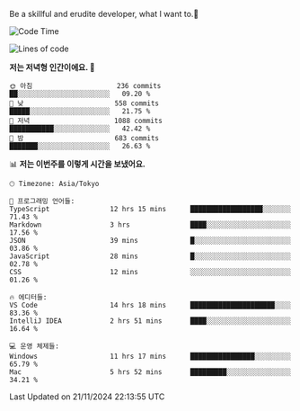 Be a skillful and erudite developer, what I want to.👶

<!--START_SECTION:waka-->
![Code Time](http://img.shields.io/badge/Code%20Time-1%2C410%20hrs%2039%20mins-blue)

![Lines of code](https://img.shields.io/badge/%EC%A0%80%EB%8A%94%20%EC%97%AC%ED%83%9C%EA%B9%8C%EC%A7%80%20-903.4%20thousand%20%EC%A4%84%EC%9D%98%20%EC%BD%94%EB%93%9C%EB%A5%BC%20%EC%9E%91%EC%84%B1%ED%96%88%EC%96%B4%EC%9A%94.-blue)

**저는 저녁형 인간이에요. 🦉** 

```text
🌞 아침                     236 commits         ██░░░░░░░░░░░░░░░░░░░░░░░   09.20 % 
🌆 낮　                     558 commits         █████░░░░░░░░░░░░░░░░░░░░   21.75 % 
🌃 저녁                     1088 commits        ███████████░░░░░░░░░░░░░░   42.42 % 
🌙 밤　                     683 commits         ███████░░░░░░░░░░░░░░░░░░   26.63 % 
```


📊 **저는 이번주를 이렇게 시간을 보냈어요.** 

```text
🕑︎ Timezone: Asia/Tokyo

💬 프로그래밍 언어들: 
TypeScript               12 hrs 15 mins      ██████████████████░░░░░░░   71.43 % 
Markdown                 3 hrs               ████░░░░░░░░░░░░░░░░░░░░░   17.56 % 
JSON                     39 mins             █░░░░░░░░░░░░░░░░░░░░░░░░   03.86 % 
JavaScript               28 mins             █░░░░░░░░░░░░░░░░░░░░░░░░   02.78 % 
CSS                      12 mins             ░░░░░░░░░░░░░░░░░░░░░░░░░   01.26 % 

🔥 에디터들: 
VS Code                  14 hrs 18 mins      █████████████████████░░░░   83.36 % 
IntelliJ IDEA            2 hrs 51 mins       ████░░░░░░░░░░░░░░░░░░░░░   16.64 % 

💻 운영 체제들: 
Windows                  11 hrs 17 mins      ████████████████░░░░░░░░░   65.79 % 
Mac                      5 hrs 52 mins       █████████░░░░░░░░░░░░░░░░   34.21 % 
```


 Last Updated on 21/11/2024 22:13:55 UTC
<!--END_SECTION:waka-->
